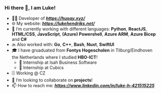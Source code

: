 ### Hi there 👋, I am Luke!
- 👨‍💻 Developer of ***https://husqy.xyz/***
- 🌐 My website: ***https://lukehendriks.net/***
- 🌱 I’m currently working with different languages: **Python**, **ReactJS**, **HTML/CSS**, **JavaScript**, **(Azure) Powershell**, **Azure ARM**, **Azure Bicep** and **C#** 
- 🔙 Also worked with: **Go**, **C++**, **Bash**, **Nuxt**, **SwiftUI**
- 🎓 I have gruaduated from **Fontys Hogescholen** in Tilburg/Eindhoven the Netherlands where I studied **HBO-ICT**!
   - 🧩 Internship at Isah Business Software
   - 🧩 Internship at Cubics
- 🗄️ Working @ CZ
- 👯 I’m looking to collaborate on **projects**!
- 📫 How to reach me: ***https://www.linkedin.com/in/luke-h-421515225***
